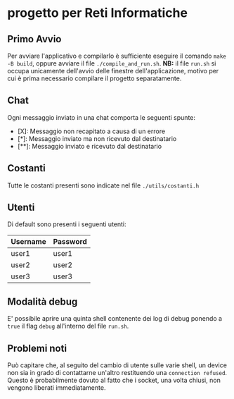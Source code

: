 # progetto per Reti Informatiche

## Primo Avvio
Per avviare l'applicativo e compilarlo è sufficiente eseguire il comando `make -B build`, oppure avviare il file `./compile_and_run.sh`. 
**NB:** il file `run.sh` si occupa unicamente dell'avvio delle finestre dell'applicazione, motivo per cui è prima necessario compilare il progetto separatamente.

## Chat
Ogni messaggio inviato in una chat comporta le seguenti spunte:
- [X]:  Messaggio non recapitato a causa di un errore
- [*]:  Messaggio inviato ma non ricevuto dal destinatario
- [\**]: Messaggio inviato e ricevuto dal destinatario

## Costanti
Tutte le costanti presenti sono indicate nel file `./utils/costanti.h`

## Utenti
Di default sono presenti i seguenti utenti:

| Username  | Password   |
|---|---|
| user1  | user1  |
| user2  | user2  |
| user3  | user3  |

## Modalità debug
E' possibile aprire una quinta shell contenente dei log di debug ponendo a `true` il flag `debug` all'interno del file `run.sh`.

## Problemi noti
Può capitare che, al seguito del cambio di utente sulle varie shell, un device non sia in grado di contattarne un'altro restituendo una `connection refused`. Questo è probabilmente dovuto al fatto che i socket, una volta chiusi, non vengono liberati immediatamente.